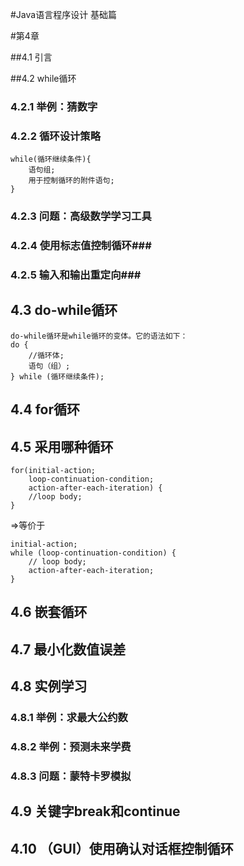 #Java语言程序设计 基础篇 

#第4章

##4.1 引言

##4.2 while循环

### 4.2.1 举例：猜数字 ###

### 4.2.2 循环设计策略 ###

	while(循环继续条件){
		语句组;
		用于控制循环的附件语句;
	}

### 4.2.3 问题：高级数学学习工具 ###

### 4.2.4 使用标志值控制循环###

### 4.2.5 输入和输出重定向###

## 4.3 do-while循环 ##
	
	do-while循环是while循环的变体。它的语法如下：
	do {
		//循环体;
		语句（组）;
	} while (循环继续条件);


## 4.4 for循环 ##

## 4.5 采用哪种循环 ##
	
	for(initial-action;
		loop-continuation-condition;
		action-after-each-iteration) {
		//loop body;
	}	

=>等价于

	initial-action;
	while (loop-continuation-condition) {
		// loop body;
		action-after-each-iteration;
	}

## 4.6 嵌套循环 ##

## 4.7 最小化数值误差 ##

## 4.8 实例学习 ##

### 4.8.1 举例：求最大公约数 ###

### 4.8.2 举例：预测未来学费 ###

### 4.8.3 问题：蒙特卡罗模拟 ###

## 4.9 关键字break和continue ##

## 4.10 （GUI）使用确认对话框控制循环 ##

